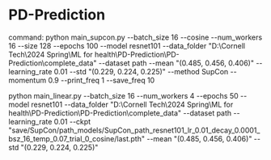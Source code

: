 # PD-Prediction

command: python main_supcon.py --batch_size 16 --cosine --num_workers 16 --size 128 --epochs 100 --model resnet101 --data_folder "D:\Cornell Tech\2024 Spring\ML for health\PD-Prediction\PD-Prediction\complete_data" --dataset path --mean "(0.485, 0.456, 0.406)" --learning_rate 0.01 --std "(0.229, 0.224, 0.225)" --method SupCon --momentum 0.9 --print_freq 1 --save_freq 10


python main_linear.py --batch_size 16 --num_workers 4 --epochs 50 --model resnet101 --data_folder "D:\Cornell Tech\2024 Spring\ML for health\PD-Prediction\PD-Prediction\complete_data" --dataset path --learning_rate 0.01 --ckpt "save/SupCon/path_models/SupCon_path_resnet101_lr_0.01_decay_0.0001_bsz_16_temp_0.07_trial_0_cosine/last.pth" --mean "(0.485, 0.456, 0.406)" --std "(0.229, 0.224, 0.225)"
